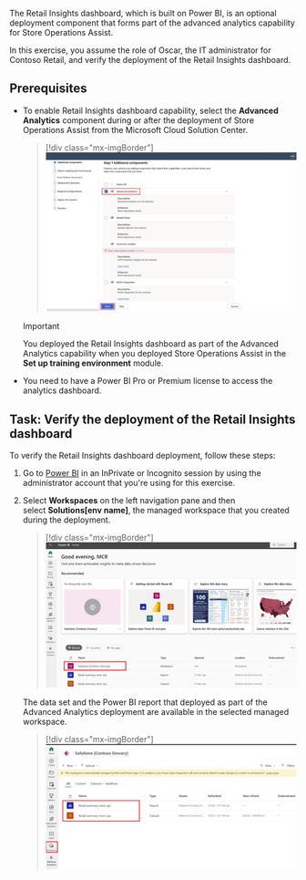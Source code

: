 The Retail Insights dashboard, which is built on Power BI, is an optional deployment component that forms part of the advanced analytics capability for Store Operations Assist. 

In this exercise, you assume the role of Oscar, the IT administrator for Contoso Retail, and verify the deployment of the Retail Insights dashboard.

## Prerequisites

- To enable Retail Insights dashboard capability, select the **Advanced Analytics** component during or after the deployment of Store Operations Assist from the Microsoft Cloud Solution Center.

  > [!div class="mx-imgBorder"]
  > [![Screenshot of the Microsoft Cloud Solution Center on the Retail page showing Set up solution Step 1 Additional components with Advanced Analytics selected.](../media/solution-center.png)](../media/solution-center.png#lightbox)

  > [!IMPORTANT]
  > You deployed the Retail Insights dashboard as part of the Advanced Analytics capability when you deployed Store Operations Assist in the **Set up training environment** module. 

- You need to have a Power BI Pro or Premium license to access the analytics dashboard. 

## Task: Verify the deployment of the Retail Insights dashboard

To verify the Retail Insights dashboard deployment, follow these steps:

1. Go to [Power BI](https://msit.powerbi.com/home?experience=power-bi&azure-portal=true) in an InPrivate or Incognito session by using the administrator account that you're using for this exercise.

1. Select **Workspaces** on the left navigation pane and then select **Solutions[env name]**, the managed workspace that you created during the deployment.

   > [!div class="mx-imgBorder"]
   > [![Screenshot of Power BI showing the Recent list with focus on Solutions (Contoso Grocery).](../media/solution.png)](../media/solution.png#lightbox)

   The data set and the Power BI report that deployed as part of the Advanced Analytics deployment are available in the selected managed workspace.

   > [!div class="mx-imgBorder"]
   > [![Screenshot of Solutions (Contoso Grocery) with focus on the Retail summary store ops report and data set.](../media/solutions-workspaces.png)](../media/solutions-workspaces.png#lightbox)
